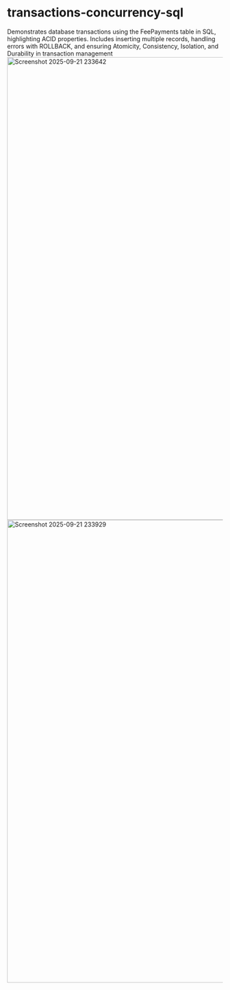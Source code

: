 # transactions-concurrency-sql
Demonstrates database transactions using the FeePayments table in SQL, highlighting ACID properties. Includes inserting multiple records, handling errors with ROLLBACK, and ensuring Atomicity, Consistency, Isolation, and Durability in transaction management
<img width="1920" height="1080" alt="Screenshot 2025-09-21 233642" src="https://github.com/user-attachments/assets/b4f37208-a8ce-4a60-b112-33c3ef31e409" />
<img width="1920" height="1080" alt="Screenshot 2025-09-21 233929" src="https://github.com/user-attachments/assets/f9534396-cbb3-4403-94c5-c89f6f287e85" />
